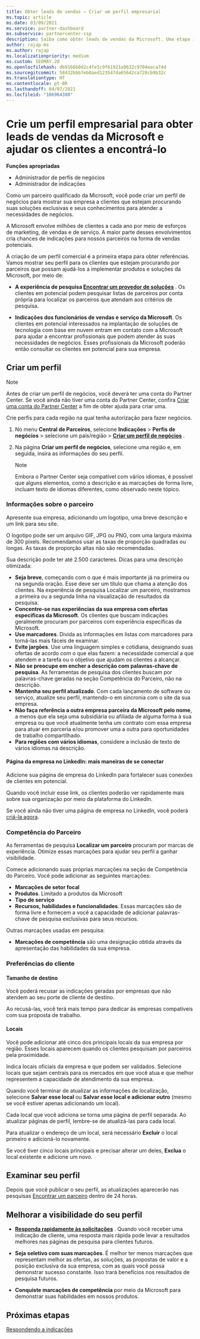 ```yaml
---
title: Obter leads de vendas – Criar um perfil empresarial
ms.topic: article
ms.date: 03/09/2021
ms.service: partner-dashboard
ms.subservice: partnercenter-csp
description: Saiba como obter leads de vendas da Microsoft. Uma etapa importante é criar um perfil empresarial no Partner Center que permite que os clientes te encontrem mais facilmente.
author: rajap-ms
ms.author: rajap
ms.localizationpriority: medium
ms.custom: SEOMAY.20
ms.openlocfilehash: db9166b0d2c4fe1c9f61921a9632c9704eaca74d
ms.sourcegitcommit: 58432bbb7eb0aed123547da65642ca728cb9b32c
ms.translationtype: HT
ms.contentlocale: pt-BR
ms.lasthandoff: 04/07/2021
ms.locfileid: "106964380"
---
```

# <a name="create-a-business-profile-to-get-microsoft-sales-leads-and-help-customers-find-you"></a>Crie um perfil empresarial para obter leads de vendas da Microsoft e ajudar os clientes a encontrá-lo

**Funções apropriadas**

- Administrador de perfis de negócios
- Administrador de indicações

Como um parceiro qualificado da Microsoft, você pode criar um perfil de negócios para mostrar sua empresa a clientes que estejam procurando suas soluções exclusivas e seus conhecimentos para atender a necessidades de negócios.

A Microsoft envolve milhões de clientes a cada ano por meio de esforços de marketing, de vendas e de serviço. A maior parte desses envolvimentos cria chances de indicações para nossos parceiros na forma de vendas potenciais. 

A criação de um perfil comercial é a primeira etapa para obter referências. Vamos mostrar seu perfil para os clientes que estejam procurando por parceiros que possam ajudá-los a implementar produtos e soluções da Microsoft, por meio de:

- **A experiência de pesquisa [Encontrar um provedor de soluções](https://www.microsoft.com/solution-providers/home)** . Os clientes em potencial podem pesquisar listas de parceiros por conta própria para localizar os parceiros que atendam aos critérios de pesquisa.

- **Indicações dos funcionários de vendas e serviço da Microsoft**. Os clientes em potencial interessados na implantação de soluções de tecnologia com base em nuvem entram em contato com a Microsoft para ajudar a encontrar profissionais que podem atender às suas necessidades de negócios. Esses profissionais da Microsoft poderão então consultar os clientes em potencial para sua empresa.

## <a name="create-a-profile"></a>Criar um perfil

> [!NOTE]  
> Antes de criar um perfil de negócios, você deverá ter uma conta do Partner Center. Se você ainda não tiver uma conta do Partner Center, confira [Criar uma conta do Partner Center](mpn-create-a-partner-center-account.md) a fim de obter ajuda para criar uma.

Crie perfis para cada região na qual tenha autorização para fazer negócios.

1. No menu **Central de Parceiros**, selecione **Indicações** &gt; **Perfis de negócios** &gt; selecione um país/região > **[Criar um perfil de negócios](https://partner.microsoft.com/referrals/businessprofiles/)** .

2. Na página **Criar um perfil de negócios**, selecione uma região e, em seguida, insira as informações do seu perfil.
   > [!NOTE]  
   >  Embora o Partner Center seja compatível com vários idiomas, é possível que alguns elementos, como a descrição e as marcações de forma livre, incluam texto de idiomas diferentes, como observado neste tópico.

### <a name="partner-information"></a>Informações sobre o parceiro

Apresente sua empresa, adicionando um logotipo, uma breve descrição e um link para seu site. 

O logotipo pode ser um arquivo GIF, JPG ou PNG, com uma largura máxima de 300 pixels. Recomendamos usar as taxas de proporção quadradas ou longas. As taxas de proporção altas não são recomendadas.

Sua descrição pode ter até 2.500 caracteres. Dicas para uma descrição otimizada: 

-  **Seja breve**, começando com o que é mais importante já na primeira ou na segunda oração. Esse deve ser um título que chama a atenção dos clientes. Na experiência de pesquisa Localizar um parceiro, mostramos a primeira ou a segunda linha na visualização de resultados da pesquisa.
-  **Concentre-se nas experiências da sua empresa com ofertas específicas da Microsoft**. Os clientes que buscam indicações geralmente procuram por parceiros com experiência específicas da Microsoft.
-  **Use marcadores**. Divida as informações em listas com marcadores para torná-las mais fáceis de examinar.
-  **Evite jargões**. Use uma linguagem simples e cotidiana, designando suas ofertas de acordo com o que elas fazem: a necessidade comercial a que atendem e a tarefa ou o objetivo que ajudam os clientes a alcançar.
-  **Não se preocupe em encher a descrição com palavras-chave de pesquisa**. As ferramentas de pesquisa dos clientes buscam por palavras-chave geradas na seção Competência do Parceiro, não na descrição.
-  **Mantenha seu perfil atualizado**. Com cada lançamento de software ou serviço, atualize seu perfil, mantendo-o em sincronia com o site da sua empresa.
-  **Não faça referência a outra empresa parceira da Microsoft pelo nome**, a menos que ela seja uma subsidiária ou afiliada de alguma forma à sua empresa ou que você atualmente tenha um contrato com essa empresa para atuar em parceria e/ou promover uma a outra para oportunidades de trabalho compartilhado.
-  **Para regiões com vários idiomas**, considere a inclusão de texto de vários idiomas na descrição.

#### <a name="linkedin-company-page-more-ways-to-connect"></a> Página da empresa no LinkedIn: mais maneiras de se conectar

Adicione sua página de empresa do LinkedIn para fortalecer suas conexões de clientes em potencial. 

Quando você incluir esse link, os clientes poderão ver rapidamente mais sobre sua organização por meio da plataforma do LinkedIn.

Se você ainda não tiver uma página de empresa no LinkedIn, você poderá [criá-la agora](https://www.linkedin.com/company/setup/new/).

### <a name="partner-expertise"></a>Competência do Parceiro

As ferramentas de pesquisa **Localizar um parceiro** procuram por marcas de experiência. Otimize essas marcações para ajudar seu perfil a ganhar visibilidade.

Comece adicionando suas próprias marcações na seção de Competência do Parceiro. Você pode adicionar as seguintes marcações: 

-  **Marcações de setor focal**
-  **Produtos**. Limitado a produtos da Microsoft
-  **Tipo de serviço**
-  **Recursos, habilidades e funcionalidades**. Essas marcações são de forma livre e fornecem a você a capacidade de adicionar palavras-chave de pesquisa exclusivas para seus recursos.

Outras marcações usadas em pesquisa:

- **Marcações de competência** são uma designação obtida através da apresentação das habilidades da sua empresa.

### <a name="customer-preferences"></a>Preferências do cliente

#### <a name="target-size"></a>Tamanho de destino

Você poderá recusar as indicações geradas por empresas que não atendem ao seu porte de cliente de destino.

Ao recusá-las, você terá mais tempo para dedicar às empresas compatíveis com sua proposta de trabalho.

#### <a name="locations"></a>Locais

Você pode adicionar até cinco dos principais locais da sua empresa por região. Esses locais aparecem quando os clientes pesquisam por parceiros pela proximidade.

Indica locais oficiais da empresa e que podem ser validados. Selecione locais que sejam centrais para os mercados em que você atua e que melhor representem a capacidade de atendimento da sua empresa.

Quando você terminar de atualizar as informações de localização, selecione **Salvar esse local** ou **Salvar esse local e adicionar outro** (mesmo se você estiver apenas adicionando um local).

Cada local que você adiciona se torna uma página de perfil separada. Ao atualizar páginas de perfil, lembre-se de atualizá-las para cada local.

Para atualizar o endereço de um local, será necessário **Excluir** o local primeiro e adicioná-lo novamente.

Se você tiver cinco locais principais e precisar alterar um deles, **Exclua** o local existente e adicione um novo.

## <a name="review-your-profile"></a>Examinar seu perfil

Depois que você publicar o seu perfil, as atualizações aparecerão nas pesquisas [Encontrar um parceiro](https://www.microsoft.com/solution-providers/home) dentro de 24 horas.

## <a name="improve-the-visibility-of-your-profile"></a>Melhorar a visibilidade do seu perfil

- **[Responda rapidamente às solicitações](manage-leads.md)** . Quando você receber uma indicação de cliente, uma resposta mais rápida pode levar a resultados melhores nas páginas de pesquisa para clientes futuros.

- **Seja seletivo com suas marcações**.  É melhor ter menos marcações que representam melhor as ofertas, as soluções, as propostas de valor e a posição exclusiva da sua empresa, com as quais você possa demonstrar sucesso constante.  Isso trará benefícios nos resultados de pesquisa futuros.
- **Conquiste marcações de competência** por meio da Microsoft para demonstrar suas habilidades em nossos produtos.

## <a name="next-steps"></a>Próximas etapas

[Respondendo a indicações](manage-leads.md)

